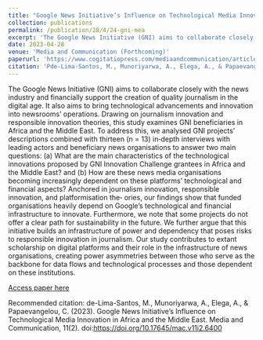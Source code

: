 ```yaml
---
title: "Google News Initiative’s Influence on Technological Media Innovation in Africa and the Middle East"
collection: publications
permalink: /publication/28/4/24-gni-mea
excerpt: 'The Google News Initiative (GNI) aims to collaborate closely with the news industry and financially support the creation of quality journalism in the digital age. It also aims to bring technological advancements and innovation into newsrooms’ operations. Drawing on journalism innovation and responsible innovation theories, this study examines GNI beneficiaries in Africa and the Middle East. To address this, we analysed GNI projects’ descriptions combined with thirteen (n = 13) in‐depth interviews with leading actors and beneficiary news organisations to answer two main questions: (a) What are the main characteristics of the technological innovations proposed by GNI Innovation Challenge grantees in Africa and the Middle East? and (b) How are these news media organisations becoming increasingly dependent on these platforms’ technological and financial aspects? Anchored in journalism innovation, responsible innovation, and platformisation the‐ ories, our findings show that funded organisations heavily depend on Google’s technological and financial infrastructure to innovate. Furthermore, we note that some projects do not offer a clear path for sustainability in the future. We further argue that this initiative builds an infrastructure of power and dependency that poses risks to responsible innovation in journalism. Our study contributes to extant scholarship on digital platforms and their role in the infrastructure of news organisations, creating power asymmetries between those who serve as the backbone for data flows and technological processes and those dependent on these institutions.'
date: 2023-04-28
venue: 'Media and Communication (Forthcoming)'
paperurl: 'https://www.cogitatiopress.com/mediaandcommunication/article/view/6400/'
citation: 'Pde-Lima-Santos, M., Munoriyarwa, A., Elega, A., & Papaevangelou, C. (2023). Google News Initiative’s Influence on Technological Media Innovation in Africa and the Middle East. Media and Communication, 11(2). doi: https://doi.org/10.17645/mac.v11i2.6400'
---
```

The Google News Initiative (GNI) aims to collaborate closely with the news industry and financially support the creation of quality journalism in the digital age. It also aims to bring technological advancements and innovation into newsrooms’ operations. Drawing on journalism innovation and responsible innovation theories, this study examines GNI beneficiaries in Africa and the Middle East. To address this, we analysed GNI projects’ descriptions combined with thirteen (n = 13) in‐depth interviews with leading actors and beneficiary news organisations to answer two main questions: (a) What are the main characteristics of the technological innovations proposed by GNI Innovation Challenge grantees in Africa and the Middle East? and (b) How are these news media organisations becoming increasingly dependent on these platforms’ technological and financial aspects? Anchored in journalism innovation, responsible innovation, and platformisation the‐ ories, our findings show that funded organisations heavily depend on Google’s technological and financial infrastructure to innovate. Furthermore, we note that some projects do not offer a clear path for sustainability in the future. We further argue that this initiative builds an infrastructure of power and dependency that poses risks to responsible innovation in journalism. Our study contributes to extant scholarship on digital platforms and their role in the infrastructure of news organisations, creating power asymmetries between those who serve as the backbone for data flows and technological processes and those dependent on these institutions.

[Access paper here](https://www.cogitatiopress.com/mediaandcommunication/article/view/6400)

Recommended citation: de-Lima-Santos, M., Munoriyarwa, A., Elega, A., & Papaevangelou, C. (2023). Google News Initiative’s Influence on Technological Media Innovation in Africa and the Middle East. Media and Communication, 11(2). doi:https://doi.org/10.17645/mac.v11i2.6400